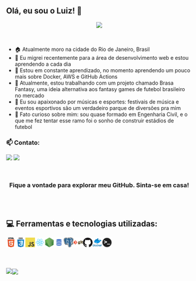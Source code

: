 <h2> Olá, eu sou o Luiz! 👋 </h2>

<p align="center">
  <img width="300px" src="https://i.pinimg.com/originals/6f/c4/c8/6fc4c8e06fb4aa6f343dbbc476df7e2f.gif">
</p>

</br>

- 🏠 Atualmente moro na cidade do Rio de Janeiro, Brasil
- 💼 Eu migrei recentemente para a área de desenvolvimento web e estou aprendendo a cada dia
- 📖 Estou em constante aprendizado, no momento aprendendo um pouco mais sobre Docker, AWS e GitHub Actions
- 🔭 Atualmente, estou trabalhando com um projeto chamado Brasa Fantasy, uma ideia alternativa aos fantasy games de futebol brasileiro no mercado
- 🫶 Eu sou apaixonado por músicas e esportes: festivais de música e eventos esportivos são um verdadeiro parque de diversões pra mim
- 🤔 Fato curioso sobre mim: sou quase formado em Engenharia Civil, e o que me fez tentar esse ramo foi o sonho de construir estádios de futebol

<h3> 📫 Contato: </h3>

<p>
  <a href='https://www.linkedin.com/in/luiz-felipe-simoes-ribeiro/'><img style='margin=500px' width="35px" src="https://cdn-icons-png.flaticon.com/512/174/174857.png"/></a>
  <a href='mailto:luizfelipesribeiro@outlook.com'><img width="35px" src="https://cdn-icons-png.flaticon.com/512/3176/3176392.png"/></a>
</p>

</br>

<h3 align='center'>Fique a vontade para explorar meu GitHub. Sinta-se em casa!</h3>

</br></br>

<h2> 💻 Ferramentas e tecnologias utilizadas: </h2>


<img align="left" alt="HTML5" width="26px" src="https://raw.githubusercontent.com/github/explore/80688e429a7d4ef2fca1e82350fe8e3517d3494d/topics/html/html.png" />
<img align="left" alt="CSS3" width="26px" src="https://raw.githubusercontent.com/github/explore/80688e429a7d4ef2fca1e82350fe8e3517d3494d/topics/css/css.png" />
<img align="left" alt="JavaScript" width="26px" src="https://raw.githubusercontent.com/github/explore/80688e429a7d4ef2fca1e82350fe8e3517d3494d/topics/javascript/javascript.png" />
<img align="left" alt="React" width="26px" src="https://raw.githubusercontent.com/github/explore/80688e429a7d4ef2fca1e82350fe8e3517d3494d/topics/react/react.png" />
<img align="left" alt="Node.js" width="26px" src="https://raw.githubusercontent.com/github/explore/80688e429a7d4ef2fca1e82350fe8e3517d3494d/topics/nodejs/nodejs.png" />
<img align="left" alt="SQL" width="26px" src="https://raw.githubusercontent.com/github/explore/80688e429a7d4ef2fca1e82350fe8e3517d3494d/topics/sql/sql.png" />
<img align="left" alt="postgreSQL" width="26px" src="https://raw.githubusercontent.com/github/explore/80688e429a7d4ef2fca1e82350fe8e3517d3494d/topics/postgresql/postgresql.png" />
<img align="left" alt="Git" width="26px" src="https://raw.githubusercontent.com/github/explore/80688e429a7d4ef2fca1e82350fe8e3517d3494d/topics/git/git.png" />
<img align="left" alt="GitHub" width="26px" src="https://raw.githubusercontent.com/github/explore/78df643247d429f6cc873026c0622819ad797942/topics/github/github.png" />
<img align="left" alt="Docker" width="26px" src="https://raw.githubusercontent.com/github/explore/80688e429a7d4ef2fca1e82350fe8e3517d3494d/topics/docker/docker.png" />
<img align="left" alt="Terminal" width="26px" src="https://raw.githubusercontent.com/github/explore/80688e429a7d4ef2fca1e82350fe8e3517d3494d/topics/terminal/terminal.png" />

</br></br></br></br>

<img align='left' src="https://github-readme-stats.vercel.app/api/top-langs/?username=LuizFelipeSR97&layout=compact&langs_count=10" />
<img align='center' src="https://github-readme-stats.vercel.app/api?username=LuizFelipeSR97&count_private=true&show_icons=true" />
